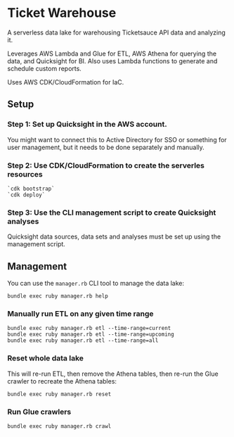 # Ticket Warehouse

A serverless data lake for warehousing Ticketsauce API data and analyzing it.

Leverages AWS Lambda and Glue for ETL, AWS Athena for querying the data, and Quicksight for BI.  Also uses Lambda functions to generate and schedule custom reports.

Uses AWS CDK/CloudFormation for IaC.

## Setup

### Step 1: Set up Quicksight in the AWS account.

You might want to connect this to Active Directory for SSO or something for user management, but it needs to be done separately and manually.

### Step 2: Use CDK/CloudFormation to create the serverles resources

    `cdk bootstrap`
    `cdk deploy`


### Step 3: Use the CLI management script to create Quicksight analyses

Quicksight data sources, data sets and analyses must be set up using the management script.

## Management

You can use the `manager.rb` CLI tool to manage the data lake:

    bundle exec ruby manager.rb help

### Manually run ETL on any given time range

    bundle exec ruby manager.rb etl --time-range=current
    bundle exec ruby manager.rb etl --time-range=upcoming
    bundle exec ruby manager.rb etl --time-range=all

### Reset whole data lake

This will re-run ETL, then remove the Athena tables, then re-run the Glue crawler to recreate the Athena tables:

    bundle exec ruby manager.rb reset

### Run Glue crawlers

    bundle exec ruby manager.rb crawl